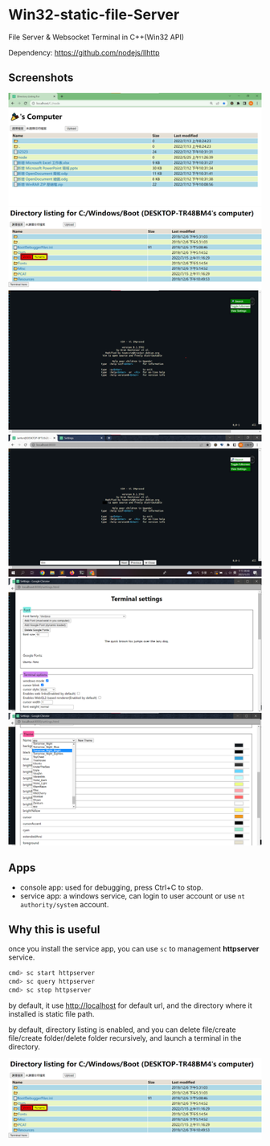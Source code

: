 # Win32-static-file-Server

File Server &amp; Websocket Terminal in C++(Win32 API)

Dependency: <https://github.com/nodejs/llhttp>

## Screenshots

![](screenshots/filemanager-unicode.png)
![](screenshots/filemanager-usage.png)
![](screenshots/fullscreen.png)
![](screenshots/search-bar.png)
![](screenshots/settings.png)
![](screenshots/theme.png)

## Apps

* console app: used for debugging, press Ctrl+C to stop.
* service app: a windows service, can login to user account or use `nt authority/system` account.

## Why this is useful

once you install the service app, you can use `sc` to management **httpserver** service.

```bash
cmd> sc start httpserver
cmd> sc query httpserver
cmd> sc stop httpserver
```

by default, it use <http://localhost> for default url, and the directory where it installed is static file path.

by default, directory listing is enabled, and you can delete file/create file/create folder/delete folder recursively, and launch a terminal in the directory.

![](screenshots/useage.png)
